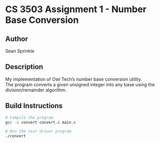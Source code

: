 # CS 3503 Assignment 1 - Number Base Conversion

## Author
Sean Sprinkle

## Description
My implementation of Owl Tech’s number base conversion utility.  
The program converts a given unsigned integer into any base using the division/remainder algorithm.

## Build Instructions
```bash
# Compile the program
gcc -o convert convert.c main.c

# Run the test driver program
./convert
